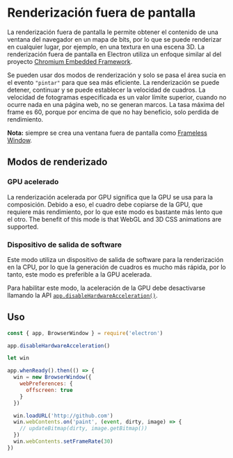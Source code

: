 # Renderización fuera de pantalla

La renderización fuera de pantalla le permite obtener el contenido de una ventana del navegador en un mapa de bits, por lo que se puede renderizar en cualquier lugar, por ejemplo, en una textura en una escena 3D. La renderización fuera de pantalla en Electron utiliza un enfoque similar al del proyecto [Chromium Embedded Framework](https://bitbucket.org/chromiumembedded/cef).

Se pueden usar dos modos de renderización y solo se pasa el área sucia en el evento `"pintar"` para que sea más eficiente. La renderización se puede detener, continuar y se puede establecer la velocidad de cuadros. La velocidad de fotogramas especificada es un valor límite superior, cuando no ocurre nada en una página web, no se generan marcos. La tasa máxima del frame es 60, porque por encima de que no hay beneficio, solo perdida de rendimiento.

**Nota:** siempre se crea una ventana fuera de pantalla como [Frameless Window](../api/frameless-window.md).

## Modos de renderizado

### GPU acelerado

La renderización acelerada por GPU significa que la GPU se usa para la composición. Debido a eso, el cuadro debe copiarse de la GPU, que requiere más rendimiento, por lo que este modo es bastante más lento que el otro. The benefit of this mode is that WebGL and 3D CSS animations are supported.

### Dispositivo de salida de software

Este modo utiliza un dispositivo de salida de software para la renderización en la CPU, por lo que la generación de cuadros es mucho más rápida, por lo tanto, este modo es preferible a la GPU acelerada.

Para habilitar este modo, la aceleración de la GPU debe desactivarse llamando la API [`app.disableHardwareAcceleration()`](../api/app.md#appdisablehardwareacceleration).

## Uso

``` javascript
const { app, BrowserWindow } = require('electron')

app.disableHardwareAcceleration()

let win

app.whenReady().then(() => {
  win = new BrowserWindow({
    webPreferences: {
      offscreen: true
    }
  })

  win.loadURL('http://github.com')
  win.webContents.on('paint', (event, dirty, image) => {
    // updateBitmap(dirty, image.getBitmap())
  })
  win.webContents.setFrameRate(30)
})
```
